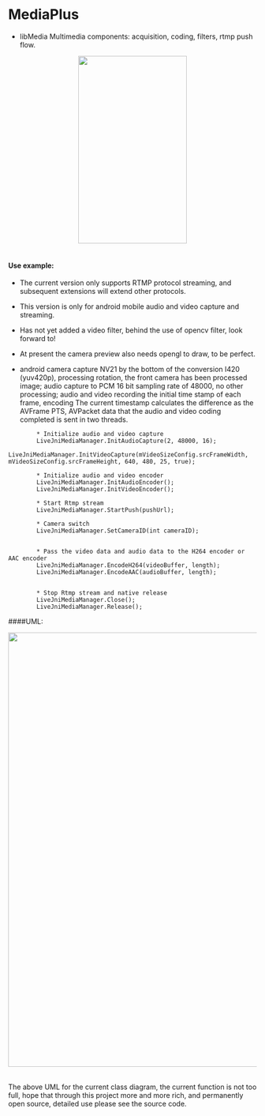 # MediaPlus


- libMedia Multimedia components: acquisition, coding, filters, rtmp push flow.


<div align=center>

<table>
<tr>
<img width="220" height="380" src="https://github.com/javandoc/MediaPlus/blob/master/Resource/screen_one.png"/>
</tr>

</table>

</div>



#### Use example:

* The current version only supports RTMP protocol streaming, and subsequent  extensions will extend other protocols.

* This version is only for android mobile audio and video capture and streaming.
* Has not yet added a video filter, behind the use of opencv filter, look forward to!
* At present the camera preview also needs opengl to draw, to be perfect.
* android camera capture NV21 by the bottom of the conversion I420 (yuv420p), processing rotation, the front camera has been processed image; audio capture to PCM 16 bit sampling rate of 48000, no other processing; audio and video recording the initial time stamp of each frame, encoding The current timestamp calculates the difference as the AVFrame PTS, AVPacket data that the audio and video coding completed is sent in two threads.

```
		* Initialize audio and video capture
		LiveJniMediaManager.InitAudioCapture(2, 48000, 16);
		LiveJniMediaManager.InitVideoCapture(mVideoSizeConfig.srcFrameWidth, 		mVideoSizeConfig.srcFrameHeight, 640, 480, 25, true);
        
		* Initialize audio and video encoder
		LiveJniMediaManager.InitAudioEncoder();
        LiveJniMediaManager.InitVideoEncoder();
        
        * Start Rtmp stream
        LiveJniMediaManager.StartPush(pushUrl);
        
        * Camera switch
        LiveJniMediaManager.SetCameraID(int cameraID);
        
        
        * Pass the video data and audio data to the H264 encoder or AAC encoder
        LiveJniMediaManager.EncodeH264(videoBuffer, length);
        LiveJniMediaManager.EncodeAAC(audioBuffer, length);
       
       
       	* Stop Rtmp stream and native release
        LiveJniMediaManager.Close();
        LiveJniMediaManager.Release();
 ```
      

####UML:

<div align=center>
<table>
<tr>
<img width="800" height="880" src="https://github.com/javandoc/MediaPlus/blob/master/Resource/MediaUML.png">
</tr>
</table>
</div>
<div align=left>
The above UML for the current class diagram, the current function is not too full, hope that through this project more and more rich, and permanently open source, detailed use please see the source code.
</div>
